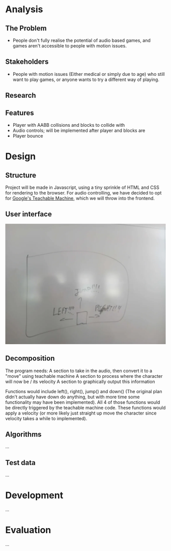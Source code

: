 # Analysis

## The Problem

-   People don't fully realise the potential of audio based games, and games aren't accessible to people with motion issues.
  
## Stakeholders

-   People with motion issues (Either medical or simply due to age) who still want to play games, or anyone wants to try a different way of playing.

## Research

<!-- Only research done was for the machine learning part -->

<!-- Link to the ML website -->

## Features

-   Player with AABB collisions and blocks to collide with
-   Audio controls; will be implemented after player and blocks are
-   Player bounce

# Design

## Structure

Project will be made in Javascript, using a tiny sprinkle of HTML and CSS for rendering to the browser. For audio controlling, we have decided to opt for [Google's Teachable Machine](https://teachablemachine.withgoogle.com/), which we will throw into the frontend.

## User interface

![UI Mockup image](./screenshots/UI-mockup.webp)

## Decomposition

The program needs:
A section to take in the audio, then convert it to a "move" using teachable machine
A section to process where the character will now be / its velocity
A section to graphically output this information

Functions would include left(), right(), jump() and down() (The original plan didn't actually have down do anything, but with more time some functionality may have been implemented).
All 4 of those functions would be directly triggered by the teachable machine code. These functions would apply a velocity (or more likely just straight up move the character since velocity takes a while to implemented).

## Algorithms

...

## Test data

...

# Development

...

# Evaluation

...
